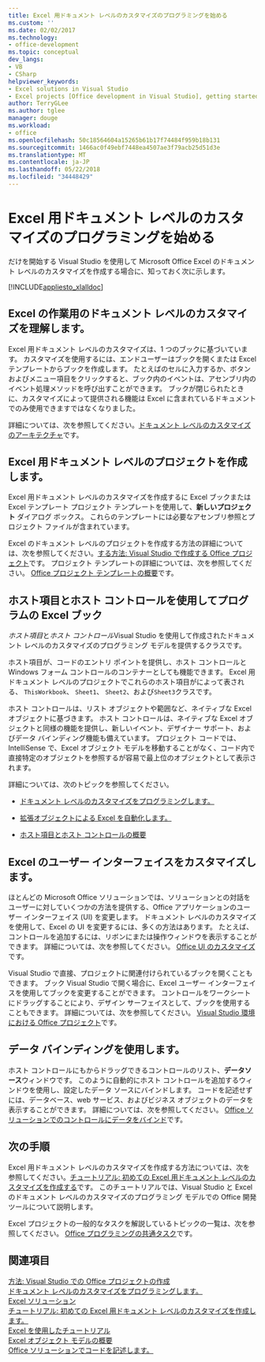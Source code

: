 ```yaml
---
title: Excel 用ドキュメント レベルのカスタマイズのプログラミングを始める
ms.custom: ''
ms.date: 02/02/2017
ms.technology:
- office-development
ms.topic: conceptual
dev_langs:
- VB
- CSharp
helpviewer_keywords:
- Excel solutions in Visual Studio
- Excel projects [Office development in Visual Studio], getting started
author: TerryGLee
ms.author: tglee
manager: douge
ms.workload:
- office
ms.openlocfilehash: 50c18564604a15265b61b17f74484f959b18b131
ms.sourcegitcommit: 1466ac0f49ebf7448ea4507ae3f79acb25d51d3e
ms.translationtype: MT
ms.contentlocale: ja-JP
ms.lasthandoff: 05/22/2018
ms.locfileid: "34448429"
---
```

# <a name="get-started-programming-document-level-customizations-for-excel"></a>Excel 用ドキュメント レベルのカスタマイズのプログラミングを始める
  だけを開始する Visual Studio を使用して Microsoft Office Excel のドキュメント レベルのカスタマイズを作成する場合に、知っておく次に示します。  
  
 [!INCLUDE[appliesto_xlalldoc](../vsto/includes/appliesto-xlalldoc-md.md)]  
  
## <a name="understand-how-document-level-customizations-for-excel-work"></a>Excel の作業用のドキュメント レベルのカスタマイズを理解します。  
 Excel 用ドキュメント レベルのカスタマイズは、1 つのブックに基づいています。 カスタマイズを使用するには、エンドユーザーはブックを開くまたは Excel テンプレートからブックを作成します。 たとえばのセルに入力するか、ボタンおよびメニュー項目をクリックすると、ブック内のイベントは、アセンブリ内のイベント処理メソッドを呼び出すことができます。 ブックが閉じられたときに、カスタマイズによって提供される機能は Excel に含まれているドキュメントでのみ使用できますではなくなりました。  
  
 詳細については、次を参照してください。[ドキュメント レベルのカスタマイズのアーキテクチャ](../vsto/architecture-of-document-level-customizations.md)です。  
  
## <a name="create-document-level-projects-for-excel"></a>Excel 用ドキュメント レベルのプロジェクトを作成します。  
 Excel 用ドキュメント レベルのカスタマイズを作成するに Excel ブックまたは Excel テンプレート プロジェクト テンプレートを使用して、**新しいプロジェクト** ダイアログ ボックス。 これらのテンプレートには必要なアセンブリ参照とプロジェクト ファイルが含まれています。  
  
 Excel のドキュメント レベルのプロジェクトを作成する方法の詳細については、次を参照してください。[する方法: Visual Studio で作成する Office プロジェクト](../vsto/how-to-create-office-projects-in-visual-studio.md)です。 プロジェクト テンプレートの詳細については、次を参照してください。 [Office プロジェクト テンプレートの概要](../vsto/office-project-templates-overview.md)です。  
  
## <a name="program-excel-workbooks-by-using-host-items-and-host-controls"></a>ホスト項目とホスト コントロールを使用してプログラムの Excel ブック  
 *ホスト項目*と*ホスト コントロール*Visual Studio を使用して作成されたドキュメント レベルのカスタマイズのプログラミング モデルを提供するクラスです。  
  
 ホスト項目が、コードのエントリ ポイントを提供し、ホスト コントロールと Windows フォーム コントロールのコンテナーとしても機能できます。 Excel 用ドキュメント レベルのプロジェクトでこれらのホスト項目がによって表される、 `ThisWorkbook`、 `Sheet1`、 `Sheet2`、および`Sheet3`クラスです。  
  
 ホスト コントロールは、リスト オブジェクトや範囲など、ネイティブな Excel オブジェクトに基づきます。 ホスト コントロールは、ネイティブな Excel オブジェクトと同様の機能を提供し、新しいイベント、デザイナー サポート、およびデータ バインディング機能も備えています。 プロジェクト コードでは、IntelliSense で、Excel オブジェクト モデルを移動することがなく、コード内で直接特定のオブジェクトを参照するが容易で最上位のオブジェクトとして表示されます。  
  
 詳細については、次のトピックを参照してください。  
  
-   [ドキュメント レベルのカスタマイズをプログラミングします。](../vsto/programming-document-level-customizations.md)  
  
-   [拡張オブジェクトによる Excel を自動化します。](../vsto/automating-excel-by-using-extended-objects.md)  
  
-   [ホスト項目とホスト コントロールの概要](../vsto/host-items-and-host-controls-overview.md)  
  
## <a name="customize-the-user-interface-of-excel"></a>Excel のユーザー インターフェイスをカスタマイズします。  
 ほとんどの Microsoft Office ソリューションでは、ソリューションとの対話をユーザーに対していくつかの方法を提供する、Office アプリケーションのユーザー インターフェイス (UI) を変更します。 ドキュメント レベルのカスタマイズを使用して、Excel の UI を変更するには、多くの方法はあります。 たとえば、コントロールを追加するには、リボンにまたは操作ウィンドウを表示することができます。 詳細については、次を参照してください。 [Office UI のカスタマイズ](../vsto/office-ui-customization.md)です。  
  
 Visual Studio で直接、プロジェクトに関連付けられているブックを開くこともできます。 ブック Visual Studio で開く場合に、Excel ユーザー インターフェイスを使用してブックを変更することができます。 コントロールをワークシートにドラッグすることにより、デザイン サーフェイスとして、ブックを使用することもできます。 詳細については、次を参照してください。 [Visual Studio 環境における Office プロジェクト](../vsto/office-projects-in-the-visual-studio-environment.md)です。  
  
## <a name="use-data-binding"></a>データ バインディングを使用します。  
 ホスト コントロールにもからドラッグできるコントロールのリスト、**データソース**ウィンドウです。 このように自動的にホスト コントロールを追加するウィンドウを使用し、設定したデータ ソースにバインドします。 コードを記述せずには、データベース、web サービス、およびビジネス オブジェクトのデータを表示することができます。 詳細については、次を参照してください。 [Office ソリューションでのコントロールにデータをバインド](../vsto/binding-data-to-controls-in-office-solutions.md)です。  
  
## <a name="next-steps"></a>次の手順  
 Excel 用ドキュメント レベルのカスタマイズを作成する方法については、次を参照してください。[チュートリアル: 初めての Excel 用ドキュメント レベルのカスタマイズを作成する](../vsto/walkthrough-creating-your-first-document-level-customization-for-excel.md)です。 このチュートリアルでは、Visual Studio と Excel のドキュメント レベルのカスタマイズのプログラミング モデルでの Office 開発ツールについて説明します。  
  
 Excel プロジェクトの一般的なタスクを解説しているトピックの一覧は、次を参照してください。 [Office プログラミングの共通タスク](../vsto/common-tasks-in-office-programming.md)です。  
  
## <a name="see-also"></a>関連項目  
 [方法: Visual Studio での Office プロジェクトの作成](../vsto/how-to-create-office-projects-in-visual-studio.md)   
 [ドキュメント レベルのカスタマイズをプログラミングします。](../vsto/programming-document-level-customizations.md)   
 [Excel ソリューション](../vsto/excel-solutions.md)   
 [チュートリアル: 初めての Excel 用ドキュメント レベルのカスタマイズを作成します。](../vsto/walkthrough-creating-your-first-document-level-customization-for-excel.md)   
 [Excel を使用したチュートリアル](../vsto/walkthroughs-using-excel.md)   
 [Excel オブジェクト モデルの概要](../vsto/excel-object-model-overview.md)   
 [Office ソリューションでコードを記述します。](../vsto/writing-code-in-office-solutions.md)  
  
  
